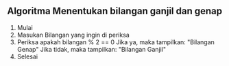 ## Algoritma Menentukan bilangan ganjil dan genap

1. Mulai
2. Masukan Bilangan yang ingin di periksa
3. Periksa apakah bilangan % 2 == 0
   Jika ya, maka tampilkan: "Bilangan Genap"
   Jika tidak, maka tampilkan: "Bilangan Ganjil"
4. Selesai
